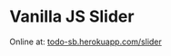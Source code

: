 # Vanilla JS Slider

Online at: [todo-sb.herokuapp.com/slider](http://todo-sb.herokuapp.com/slider/index.html)
